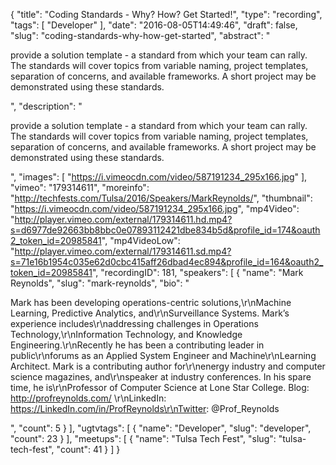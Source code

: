 {
  "title": "Coding Standards - Why? How? Get Started!",
  "type": "recording",
  "tags": [
    "Developer"
  ],
  "date": "2016-08-05T14:49:46",
  "draft": false,
  "slug": "coding-standards-why-how-get-started",
  "abstract": "<p>provide a solution template - a standard from which your team can rally. The standards will cover topics from variable naming, project templates, separation of concerns, and available frameworks. A short project may be demonstrated using these standards.</p>",
  "description": "<p>provide a solution template - a standard from which your team can rally. The standards will cover topics from variable naming, project templates, separation of concerns, and available frameworks. A short project may be demonstrated using these standards.</p>",
  "images": [
    "https://i.vimeocdn.com/video/587191234_295x166.jpg"
  ],
  "vimeo": "179314611",
  "moreinfo": "http://techfests.com/Tulsa/2016/Speakers/MarkReynolds/",
  "thumbnail": "https://i.vimeocdn.com/video/587191234_295x166.jpg",
  "mp4Video": "http://player.vimeo.com/external/179314611.hd.mp4?s=d6977de92663bb8bbc0e07893112421dbe834b5d&profile_id=174&oauth2_token_id=20985841",
  "mp4VideoLow": "http://player.vimeo.com/external/179314611.sd.mp4?s=71e16b1954c035e62d0cbc415aff26dbad4ec894&profile_id=164&oauth2_token_id=20985841",
  "recordingID": 181,
  "speakers": [
    {
      "name": "Mark Reynolds",
      "slug": "mark-reynolds",
      "bio": "<p>Mark has been developing operations-centric solutions,\r\nMachine Learning, Predictive Analytics, and\r\nSurveillance Systems. Mark’s experience includes\r\naddressing challenges in Operations Technology,\r\nInformation Technology, and Knowledge Engineering.\r\nRecently he has been a contributing leader in public\r\nforums as an Applied System Engineer and Machine\r\nLearning Architect. Mark is a contributing author for\r\nenergy industry and computer science magazines, and\r\nspeaker at industry conferences. In his spare time, he is\r\nProfessor of Computer Science at Lone Star College. Blog: http://profreynolds.com/ \r\nLinkedIn: https://LinkedIn.com/in/ProfReynolds\r\nTwitter: @Prof_Reynolds</p>",
      "count": 5
    }
  ],
  "ugtvtags": [
    {
      "name": "Developer",
      "slug": "developer",
      "count": 23
    }
  ],
  "meetups": [
    {
      "name": "Tulsa Tech Fest",
      "slug": "tulsa-tech-fest",
      "count": 41
    }
  ]
}